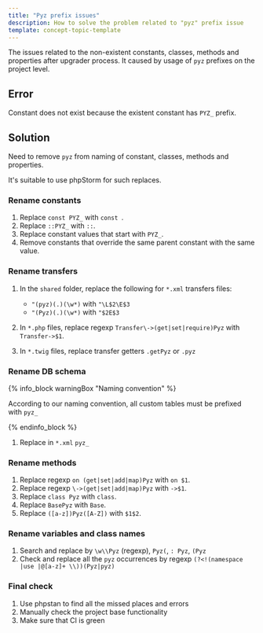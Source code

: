 ```yaml
---
title: "Pyz prefix issues"
description: How to solve the problem related to "pyz" prefix issue
template: concept-topic-template
---
```


The issues related to the non-existent constants, classes, methods and properties after upgrader process.
It caused by usage of `pyz` prefixes on the project level.

## Error

Constant does not exist because the existent constant has `PYZ_` prefix.

## Solution

Need to remove `pyz` from naming of constant, classes, methods and properties.

It's suitable to use phpStorm for such replaces.

### Rename constants

1. Replace `const PYZ_` with `const `.
2. Replace `::PYZ_` with `::`.
3. Replace constant values that start with `PYZ_`.
4. Remove constants that override the same parent constant with the same value.

### Rename transfers

1. In the `shared` folder, replace the following for `*.xml` transfers files:
   * `"(pyz)(.)(\w*)` with `"\L$2\E$3`
   * `"(Pyz)(.)(\w*)` with `"$2E$3`

2. In `*.php` files, replace regexp `Transfer\->(get|set|require)Pyz` with `Transfer->$1`.
3. In `*.twig` files, replace transfer getters `.getPyz` or `.pyz`

### Rename DB schema

{% info_block warningBox "Naming convention" %}

According to our naming convention, all custom tables must be prefixed with `pyz_`

{% endinfo_block %}

1. Replace in `*.xml` `pyz_`

### Rename methods

1. Replace regexp `on (get|set|add|map)Pyz` with `on $1`.
2. Replace regexp `\->(get|set|add|map)Pyz` with `->$1`.
3. Replace `class Pyz` with `class`.
4. Replace `BasePyz` with `Base`.
5. Replace `([a-z])Pyz([A-Z])` with `$1$2`.

### Rename variables and class names

1. Search and replace by `\w\\Pyz` (regexp), `Pyz(`, `: Pyz`, `(Pyz`
2. Check and replace all the  `pyz` occurrences by regexp `(?<!(namespace |use |@[a-z]+ \\))(Pyz|pyz)`

### Final check
1. Use phpstan to find all the missed places and errors
2. Manually check the project base functionality
3. Make sure that CI is green
